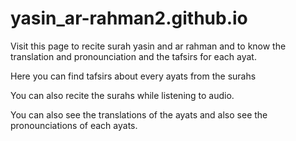 # yasin_ar-rahman2.github.io
Visit this page to recite surah yasin and ar rahman and to know the translation and pronounciation and the tafsirs for each ayat.

 Here you can find tafsirs about every ayats from the surahs

 You can also recite the surahs while listening to audio.

 You can also see the translations of the ayats and also see the pronounciations of each ayats.
